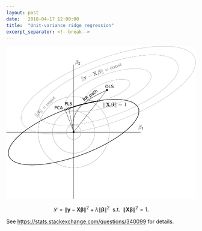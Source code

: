 ```yaml
---
layout: post
date:   2018-04-17 12:00:00
title:  "Unit-variance ridge regression"
excerpt_separator: <!--break-->
---
```


![Unit-variance ridge regression](/img/constrainedRidge.png)

$$\mathcal L =  \|\mathbf y - \mathbf X \boldsymbol \beta\|^2+\lambda\|\boldsymbol\beta\|^2 \:\:\text{s.t.}\:\: \|\mathbf X \boldsymbol\beta\|^2=1.$$

See <https://stats.stackexchange.com/questions/340099> for details. 
